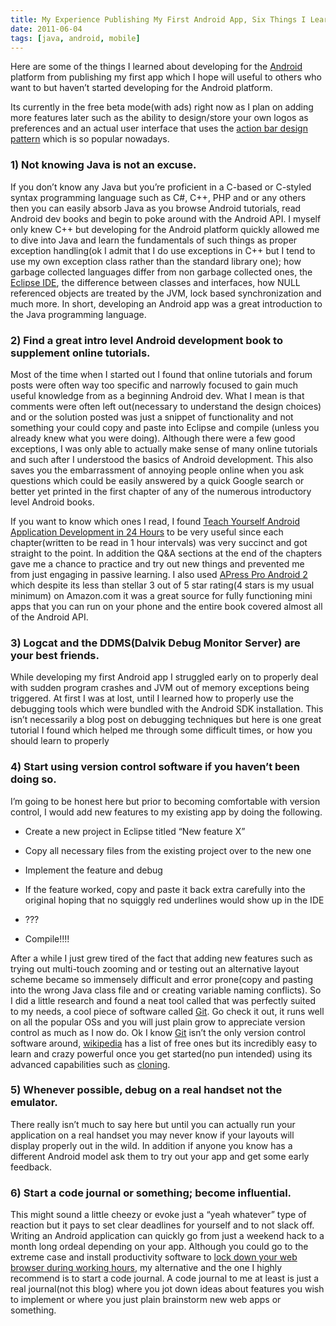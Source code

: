 ```yaml
---
title: My Experience Publishing My First Android App, Six Things I Learned
date: 2011-06-04
tags: [java, android, mobile]
---
```

Here are some of the things I learned about developing for the [Android][link_android_dev_home] platform from publishing my first app which I hope will useful to others who want to but haven’t started developing for the Android platform.

Its currently in the free beta mode(with ads) right now as I plan on adding more features later such as the ability to design/store your own logos as preferences and an actual user interface that uses the [action bar design pattern][link_android_dev_actionbar] which is so popular nowadays.

### 1) Not knowing Java is not an excuse. 

If you don’t know any Java but you’re proficient in a C-based or C-styled syntax programming language such as C#, C++, PHP  and or any others then you can easily absorb Java as you browse Android tutorials, read Android dev books and begin to poke around with the Android API. I myself only knew C++ but developing for the Android platform quickly allowed me to dive into Java and learn the fundamentals of such things as proper exception handling(ok I admit that I do use exceptions in C++ but I tend to use my own exception class rather than the standard library one); how garbage collected languages differ from non garbage collected ones, the [Eclipse IDE][link_eclipse_ide], the difference between classes and interfaces, how NULL referenced objects are treated by the JVM, lock based synchronization and much more. In short, developing an Android app was a great introduction to the Java programming language.

### 2) Find a great intro level Android development book to supplement online tutorials.

Most of the time when I started out I found that online tutorials and forum posts were often way too specific and narrowly focused to gain much useful knowledge from as a beginning Android dev. What I mean is that comments were often left out(necessary to understand the design choices) and or the solution posted was just a snippet of functionality and not something your could copy and paste into Eclipse and compile (unless you already knew what you were doing). Although there were a few good exceptions, I was only able to actually make sense of many online tutorials and such after I understood the basics of Android development. This also saves you the embarrassment of annoying people online when you ask questions which could be easily answered by a quick Google search or better yet printed in the first chapter of any of the numerous introductory level Android books.

If you want to know which ones I read, I found [Teach Yourself Android Application Development in 24 Hours][link_teach_yourself_android_in_24] to be very useful since each chapter(written to be read in 1 hour intervals) was very succinct and got straight to the point. In addition the Q&A sections at the end of the chapters gave me a chance to practice and try out new things and prevented me from just engaging in passive learning. I also used [APress Pro Android 2][link_apress_android_pro_2] which despite its less than stellar 3 out of 5 star rating(4 stars is my usual minimum) on Amazon.com it was a great source for fully functioning mini apps that you can run on your phone and the entire book covered almost all of the Android API.

### 3) Logcat and the DDMS(Dalvik Debug Monitor Server) are your best friends. 

While developing my first Android app I struggled early on to properly deal with sudden program crashes and JVM out of memory exceptions being triggered. At first I was at lost, until I learned how to properly use the debugging tools which were bundled with the Android SDK installation. This isn’t necessarily a blog post on debugging techniques but here is one great tutorial I found which helped me through some difficult times, or how you should learn to properly 

### 4) Start using version control software if you haven’t been doing so.

I’m going to be honest here but prior to becoming comfortable with version control, I would add new features to my existing app by doing the following.

- Create a new project in Eclipse titled “New feature X”

- Copy all necessary files from the existing project over to the new one

- Implement the feature and debug

- If the feature worked, copy and paste it back extra carefully into the original hoping that no squiggly red underlines would show up in the IDE

- ???

- Compile!!!!

After a while I just grew tired of the fact that adding new features such as trying out multi-touch zooming and or testing out an alternative layout scheme became so immensely difficult and error prone(copy and pasting into the wrong Java class file and or creating variable naming conflicts). So I did a little research and found a neat tool called that was perfectly suited to my needs, a cool piece of software called [Git][link_git_scm]. Go check it out, it runs well on all the popular OSs and you will just plain grow to appreciate version control as much as I now do. Ok I know [Git][link_git_scm] isn’t the only version control software around, [wikipedia][link_wikipedia_scm] has a list of free ones but its incredibly easy to learn and crazy powerful once you get started(no pun intended) using its advanced capabilities such as [cloning][link_git_cloning].

### 5) Whenever possible, debug on a real handset not the emulator.

There really isn’t much to say here but until you can actually run your application on a real handset you may never know if your layouts will display properly out in the wild. In addition if anyone you know has a different Android model ask them to try out your app and get some early feedback.

### 6) Start a code journal or something; become influential.

This might sound a little cheezy or evoke just a “yeah whatever” type of reaction but it pays to set clear deadlines for yourself and to not slack off. Writing an Android application can quickly go from just a weekend hack to a month long ordeal depending on your app. Although you could go to the extreme case and install productivity software to [lock down your web browser during working hours][link_freedom_app], my alternative and the one I highly recommend is to start a code journal. A code journal to me at least is just a real journal(not this blog) where you jot down ideas about features you wish to implement or where you just plain brainstorm new web apps or something.

[link_android_dev_home]: http://developer.android.com/index.html
[link_android_dev_actionbar]: http://developer.android.com/guide/topics/ui/actionbar.html
[link_eclipse_ide]: http://www.eclipse.org
[link_apress_android_pro_2]: http://www.amazon.com/Pro-Android-Sayed-Y-Hashimi/dp/1430226595/ref=sr_1_1?s=books&amp;ie=UTF8&amp;qid=1307061714&amp;sr=1-1
[link_teach_yourself_android_in_24]: http://www.amazon.com/Teach-Yourself-Android-Application-Development/dp/0321673352
[link_git_scm]: http://git-scm.com/
[link_wikipedia_scm]: http://en.wikipedia.org/wiki/List_of_revision_control_software#Free
[link_git_cloning]: http://www.kernel.org/pub/software/scm/git/docs/git-clone.html
[link_freedom_app]: https://freedom.to/
